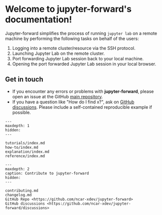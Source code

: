 # Welcome to jupyter-forward's documentation!

Jupyter-forward simplifies the process of running `jupyter lab` on a remote machine by performing the following tasks on behalf of the users:

1. Logging into a remote cluster/resource via the SSH protocol.
2. Launching Jupyter Lab on the remote cluster.
3. Port forwarding Jupyter Lab session back to your local machine.
4. Opening the port forwarded Jupyter Lab session in your local browser.

## Get in touch

- If you encounter any errors or problems with **jupyter-forward**, please open an issue at the GitHub [main repository](http://github.com/ncar-xdev/jupyter-forward/issues).
- If you have a question like "How do I find x?", ask on [GitHub discussions](https://github.com/ncar-xdev/jupyter-forward/discussions). Please include a self-contained reproducible example if possible.

```{toctree}
---
maxdepth: 1
hidden:
---

tutorials/index.md
how-to/index.md
explanation/index.md
reference/index.md

```

```{toctree}
---
maxdepth: 2
caption: Contribute to jupyter-forward
hidden:
---

contributing.md
changelog.md
GitHub Repo <https://github.com/ncar-xdev/jupyter-forward>
GitHub discussions <https://github.com/ncar-xdev/jupyter-forward/discussions>

```
